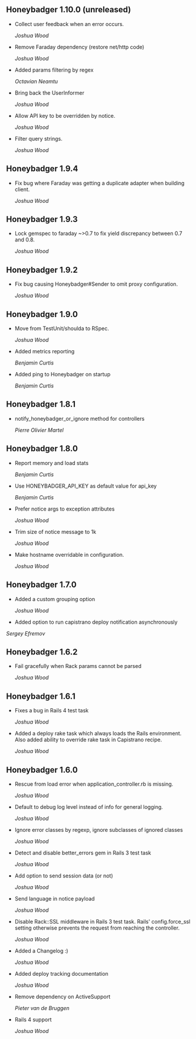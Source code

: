 ## Honeybadger 1.10.0 (unreleased) ##

* Collect user feedback when an error occurs.

  *Joshua Wood*

* Remove Faraday dependency (restore net/http code)

  *Joshua Wood*

* Added params filtering by regex

  *Octavian Neamtu*

* Bring back the UserInformer

  *Joshua Wood*

* Allow API key to be overridden by notice.

  *Joshua Wood*

* Filter query strings.

  *Joshua Wood*

## Honeybadger 1.9.4 ##

* Fix bug where Faraday was getting a duplicate adapter when building
  client.

  *Joshua Wood*

## Honeybadger 1.9.3 ##

* Lock gemspec to faraday ~>0.7 to fix yield discrepancy between 0.7 and
  0.8.

  *Joshua Wood*

## Honeybadger 1.9.2 ##

* Fix bug causing Honeybadger#Sender to omit proxy configuration.

  *Joshua Wood*

## Honeybadger 1.9.0 ##

* Move from TestUnit/shoulda to RSpec.

  *Joshua Wood*

* Added metrics reporting

  *Benjamin Curtis*

* Added ping to Honeybadger on startup

  *Benjamin Curtis*

## Honeybadger 1.8.1 ##

* notify_honeybadger_or_ignore method for controllers

  *Pierre Olivier Martel*

## Honeybadger 1.8.0 ##

* Report memory and load stats

  *Benjamin Curtis*

* Use HONEYBADGER_API_KEY as default value for api_key

  *Benjamin Curtis*

* Prefer notice args to exception attributes

  *Joshua Wood*

* Trim size of notice message to 1k

  *Joshua Wood*

* Make hostname overridable in configuration.

  *Joshua Wood*

## Honeybadger 1.7.0 ##

* Added a custom grouping option

  *Joshua Wood*

* Added option to run capistrano deploy notification asynchronously 

 *Sergey Efremov*

## Honeybadger 1.6.2 ##

* Fail gracefully when Rack params cannot be parsed

  *Joshua Wood*

## Honeybadger 1.6.1 ##

* Fixes a bug in Rails 4 test task

  *Joshua Wood*

* Added a deploy rake task which always loads the Rails environment.
  Also added ability to override rake task in Capistrano recipe.

  *Joshua Wood*

## Honeybadger 1.6.0 ##

* Rescue from load error when application_controller.rb is missing.

  *Joshua Wood*

* Default to debug log level instead of info for general logging.

  *Joshua Wood*

* Ignore error classes by regexp, ignore subclasses of ignored classes

  *Joshua Wood*

* Detect and disable better_errors gem in Rails 3 test task

  *Joshua Wood*

* Add option to send session data (or not)

  *Joshua Wood*

* Send language in notice payload

  *Joshua Wood*

* Disable Rack::SSL middleware in Rails 3 test task. Rails'
  config.force_ssl setting otherwise prevents the request from reaching
  the controller.

  *Joshua Wood*

* Added a Changelog :)

  *Joshua Wood*

* Added deploy tracking documentation

  *Joshua Wood*

* Remove dependency on ActiveSupport

  *Pieter van de Bruggen*

* Rails 4 support

  *Joshua Wood*
